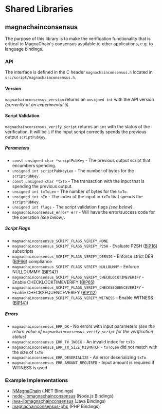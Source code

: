 Shared Libraries
================

## magnachainconsensus

The purpose of this library is to make the verification functionality that is critical to MagnaChain's consensus available to other applications, e.g. to language bindings.

### API

The interface is defined in the C header `magnachainconsensus.h` located in  `src/script/magnachainconsensus.h`.

#### Version

`magnachainconsensus_version` returns an `unsigned int` with the API version *(currently at an experimental `0`)*.

#### Script Validation

`magnachainconsensus_verify_script` returns an `int` with the status of the verification. It will be `1` if the input script correctly spends the previous output `scriptPubKey`.

##### Parameters
- `const unsigned char *scriptPubKey` - The previous output script that encumbers spending.
- `unsigned int scriptPubKeyLen` - The number of bytes for the `scriptPubKey`.
- `const unsigned char *txTo` - The transaction with the input that is spending the previous output.
- `unsigned int txToLen` - The number of bytes for the `txTo`.
- `unsigned int nIn` - The index of the input in `txTo` that spends the `scriptPubKey`.
- `unsigned int flags` - The script validation flags *(see below)*.
- `magnachainconsensus_error* err` - Will have the error/success code for the operation *(see below)*.

##### Script Flags
- `magnachainconsensus_SCRIPT_FLAGS_VERIFY_NONE`
- `magnachainconsensus_SCRIPT_FLAGS_VERIFY_P2SH` - Evaluate P2SH ([BIP16](https://github.com/magnachain/bips/blob/master/bip-0016.mediawiki)) subscripts
- `magnachainconsensus_SCRIPT_FLAGS_VERIFY_DERSIG` - Enforce strict DER ([BIP66](https://github.com/magnachain/bips/blob/master/bip-0066.mediawiki)) compliance
- `magnachainconsensus_SCRIPT_FLAGS_VERIFY_NULLDUMMY` - Enforce NULLDUMMY ([BIP147](https://github.com/magnachain/bips/blob/master/bip-0147.mediawiki))
- `magnachainconsensus_SCRIPT_FLAGS_VERIFY_CHECKLOCKTIMEVERIFY` - Enable CHECKLOCKTIMEVERIFY ([BIP65](https://github.com/magnachain/bips/blob/master/bip-0065.mediawiki))
- `magnachainconsensus_SCRIPT_FLAGS_VERIFY_CHECKSEQUENCEVERIFY` - Enable CHECKSEQUENCEVERIFY ([BIP112](https://github.com/magnachain/bips/blob/master/bip-0112.mediawiki))
- `magnachainconsensus_SCRIPT_FLAGS_VERIFY_WITNESS` - Enable WITNESS ([BIP141](https://github.com/magnachain/bips/blob/master/bip-0141.mediawiki))

##### Errors
- `magnachainconsensus_ERR_OK` - No errors with input parameters *(see the return value of `magnachainconsensus_verify_script` for the verification status)*
- `magnachainconsensus_ERR_TX_INDEX` - An invalid index for `txTo`
- `magnachainconsensus_ERR_TX_SIZE_MISMATCH` - `txToLen` did not match with the size of `txTo`
- `magnachainconsensus_ERR_DESERIALIZE` - An error deserializing `txTo`
- `magnachainconsensus_ERR_AMOUNT_REQUIRED` - Input amount is required if WITNESS is used

### Example Implementations
- [NMagnaChain](https://github.com/NicolasDorier/NMagnaChain/blob/master/NMagnaChain/Script.cs#L814) (.NET Bindings)
- [node-libmagnachainconsensus](https://github.com/bitpay/node-libmagnachainconsensus) (Node.js Bindings)
- [java-libmagnachainconsensus](https://github.com/dexX7/java-libmagnachainconsensus) (Java Bindings)
- [magnachainconsensus-php](https://github.com/Bit-Wasp/magnachainconsensus-php) (PHP Bindings)
